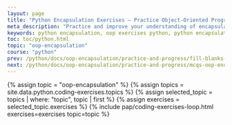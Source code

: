 ```yaml
---
layout: page
title: "Python Encapsulation Exercises – Practice Object-Oriented Programming (OOP)"
meta_description: "Practice and improve your understanding of encapsulation in Python with hands-on OOP exercises. These coding tasks cover real-world scenarios involving private variables, access control, getter/setter methods, and class design."
keywords: python encapsulation, oop exercises python, python encapsulation practice, object-oriented programming, python private variables, python classes, python access modifiers, python getter setter, python properties, python coding exercises, python oop examples, yasirbhutta
toc: toc/python.html
topic: "oop-encapsulation"
course: "python"
prev: /python/docs/oop-encapsulation/practice-and-progress/fill-blanks-oop-encapsulation.html
next: /python/docs/oop-encapsulation/practice-and-progress/mcqs-oop-encapsulation.html
---
```


{% assign topic = "oop-encapsulation" %}
{% assign topics = site.data.python.coding-exercises.topics %}
{% assign selected_topic = topics | where: "topic", topic | first %}
{% assign exercises = selected_topic.exercises %}
{% include pap/coding-exercises-loop.html exercises=exercises topic=topic %}

